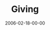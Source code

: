 ---
layout: message
category: message
series: "Full Contact Life"
title: "Giving"
date: 2006-02-18-00-00
message_id: 81
audio: "http://s3.amazonaws.com/crossroads-media/media/legacy/mp3/Full_Contact_Life_07_02-19-06_Giving.mp3"
audio-duration: ":"
flag: "N"
---